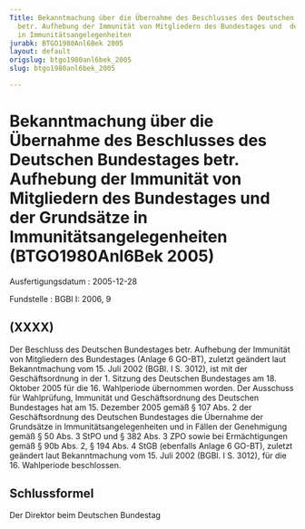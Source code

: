 ```yaml
---
Title: Bekanntmachung über die Übernahme des Beschlusses des Deutschen  Bundestages
  betr. Aufhebung der Immunität von Mitgliedern des Bundestages und  der Grundsätze
  in Immunitätsangelegenheiten
jurabk: BTGO1980Anl6Bek 2005
layout: default
origslug: btgo1980anl6bek_2005
slug: btgo1980anl6bek_2005

---
```


# Bekanntmachung über die Übernahme des Beschlusses des Deutschen  Bundestages betr. Aufhebung der Immunität von Mitgliedern des Bundestages und  der Grundsätze in Immunitätsangelegenheiten (BTGO1980Anl6Bek 2005)

Ausfertigungsdatum
:   2005-12-28

Fundstelle
:   BGBl I: 2006, 9



## (XXXX)

Der Beschluss des Deutschen Bundestages betr. Aufhebung der Immunität
von Mitgliedern des Bundestages (Anlage 6 GO-BT), zuletzt geändert
laut Bekanntmachung vom 15. Juli 2002 (BGBl. I S. 3012), ist mit der
Geschäftsordnung in der 1. Sitzung des Deutschen Bundestages am 18.
Oktober 2005 für die 16. Wahlperiode übernommen worden.
Der Ausschuss für Wahlprüfung, Immunität und Geschäftsordnung des
Deutschen Bundestages hat am 15. Dezember 2005 gemäß § 107 Abs. 2 der
Geschäftsordnung des Deutschen Bundestages die Übernahme der
Grundsätze in Immunitätsangelegenheiten und in Fällen der Genehmigung
gemäß § 50 Abs. 3 StPO und § 382 Abs. 3 ZPO sowie bei Ermächtigungen
gemäß § 90b Abs. 2, § 194 Abs. 4 StGB (ebenfalls Anlage 6 GO-BT),
zuletzt geändert laut Bekanntmachung vom 15. Juli 2002 (BGBl. I S.
3012), für die 16. Wahlperiode beschlossen.


## Schlussformel

Der Direktor beim Deutschen Bundestag

